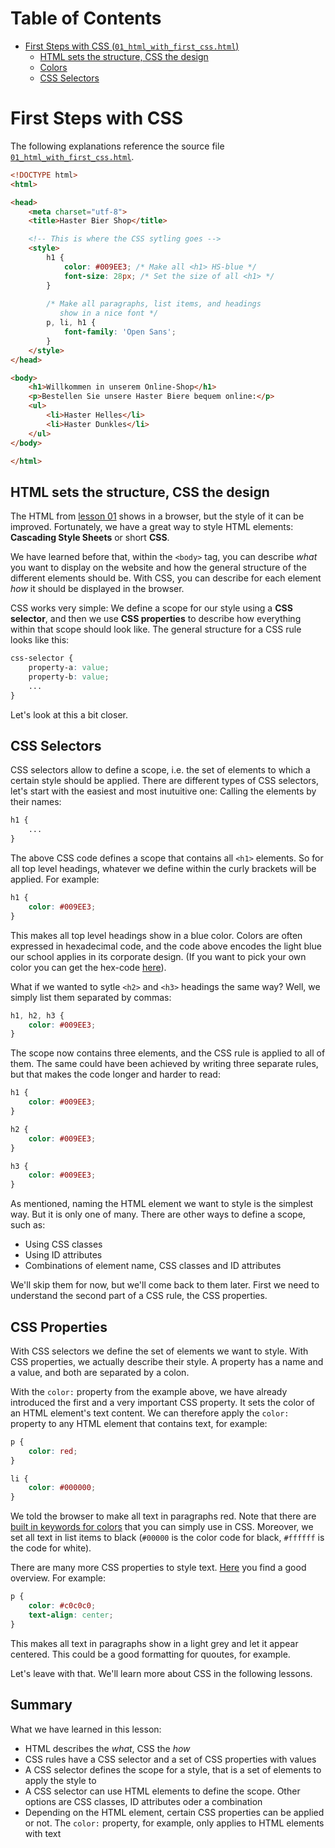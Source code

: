 # Table of Contents
- [First Steps with CSS (`01_html_with_first_css.html`)](#first-steps-with-css-01_html_with_first_csshtml)
  - [HTML sets the structure, CSS the design](#html-sets-the-structure-css-the-design)
  - [Colors](#colors)
  - [CSS Selectors](#css-selectors)

# First Steps with CSS

The following explanations reference the source file [`01_html_with_first_css.html`](https://github.com/winf-hsos/webengineering/blob/master/week02/01_html_with_first_css.html).

```html
<!DOCTYPE html>
<html>

<head>
    <meta charset="utf-8">
    <title>Haster Bier Shop</title>

    <!-- This is where the CSS sytling goes -->
    <style>
        h1 {
            color: #009EE3; /* Make all <h1> HS-blue */
            font-size: 28px; /* Set the size of all <h1> */
        }
        
        /* Make all paragraphs, list items, and headings 
           show in a nice font */
        p, li, h1 {
            font-family: 'Open Sans';
        }
    </style>
</head>

<body>
    <h1>Willkommen in unserem Online-Shop</h1>
    <p>Bestellen Sie unsere Haster Biere bequem online:</p>
    <ul>
        <li>Haster Helles</li>
        <li>Haster Dunkles</li>
    </ul>
</body>

</html>

```

## HTML sets the structure, CSS the design

The HTML from [lesson 01](https://github.com/winf-hsos/webengineering/tree/master/week02/lesson_01_first_html) shows in a browser, but the style of it can be improved. Fortunately, we have a great way to style HTML elements: **Cascading Style Sheets** or short **CSS**.

We have learned before that, within the `<body>` tag, you can describe *what* you want to display on the website and how the general structure of the different elements should be. With CSS, you can describe for each element *how* it should be displayed in the browser.

CSS works very simple: We define a scope for our style using a **CSS selector**, and then we use **CSS properties** to describe how everything within that scope should look like. The general structure for a CSS rule looks like this:

```css
css-selector {
    property-a: value;
    property-b: value;
    ...
}
```

Let's look at this a bit closer.

## CSS Selectors

CSS selectors allow to define a scope, i.e. the set of elements to which a certain style should be applied. There are different types of CSS selectors, let's start with the easiest and most inutuitive one: Calling the elements by their names:

```css
h1 {
    ...
}
```
The above CSS code defines a scope that contains all `<h1>` elements. So for all top level headings, whatever we define within the curly brackets will be applied. For example:

```css
h1 {
    color: #009EE3;
}
```

This makes all top level headings show in a blue color. Colors are often expressed in hexadecimal code, and the code above encodes the light blue our school applies in its corporate design. (If you want to pick your own color you can get the hex-code [here](https://www.w3schools.com/colors/colors_picker.asp)).

What if we wanted to sytle `<h2>` and `<h3>` headings the same way? Well, we simply list them separated by commas:

```css
h1, h2, h3 {
    color: #009EE3;
}
```

The scope now contains three elements, and the CSS rule is applied to all of them. The same could have been achieved by writing three separate rules, but that makes the code longer and harder to read:

```css
h1 {
    color: #009EE3;
}

h2 {
    color: #009EE3;
}

h3 {
    color: #009EE3;
}
```

As mentioned, naming the HTML element we want to style is the simplest way. But it is only one of many. There are other ways to define a scope, such as:

- Using CSS classes
- Using ID attributes
- Combinations of element name, CSS classes and ID attributes

We'll skip them for now, but we'll come back to them later. First we need to understand the second part of a CSS rule, the CSS properties.

## CSS Properties

With CSS selectors we define the set of elements we want to style. With CSS properties, we actually describe their style. A property has a name and a value, and both are separated by a colon. 

With the `color:` property from the example above, we have already introduced the first and a very important CSS property. It sets the color of an HTML element's text content. We can therefore apply the `color:` property to any HTML element that contains text, for example:

```css
p {
    color: red;
}

li {
    color: #000000;
}
```

We told the browser to make all text in paragraphs red. Note that there are [built in keywords for colors](https://www.w3schools.com/colors/colors_names.asp) that you can simply use in CSS. Moreover, we set all text in list items to black (`#00000` is the color code for black, `#ffffff` is the code for white).

There are many more CSS properties to style text. [Here](https://www.w3schools.com/css/css_text.asp) you find a good overview. For example:

```css
p {
    color: #c0c0c0;
    text-align: center;
}
```

This makes all text in paragraphs show in a light grey and let it appear centered. This could be a good formatting for quoutes, for example.

Let's leave with that. We'll learn more about CSS in the following lessons.

## Summary

What we have learned in this lesson:

- HTML describes the *what*, CSS the *how*
- CSS rules have a CSS selector and a set of CSS properties with values
- A CSS selector defines the scope for a style, that is a set of elements to apply the style to
- A CSS selector can use HTML elements to define the scope. Other options are CSS classes, ID attributes oder a combination
- Depending on the HTML element, certain CSS properties can be applied or not. The `color:` property, for example, only applies to HTML elements with text